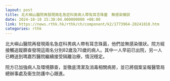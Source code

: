 ```yaml
---
layout: post
title: 北大嶼山醫院再發現兩名急症科男病人帶有耳念珠菌　無感染徵狀
date: 2024-10-10 15:38:04.000000000 +08:00
link: https://news.rthk.hk/rthk/ch/component/k2/1773964-20241010.htm
categories: rthk
---
```


北大嶼山醫院再發現兩名急症科男病人帶有耳念珠菌，他們並無感染徵狀。院方經接觸追蹤篩查發現這兩名分別82歲及70歲的病人。其中一人早前已出院，另一人已轉送到瑪嘉烈醫院繼續接受隔離治療，情況穩定。

院方已加強病人及環境篩查，並徹底清潔及消毒相關病房，並已將個案呈報醫管局總辦事處及衞生防護中心跟進。
